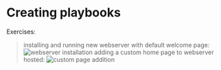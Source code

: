 # Creating playbooks

Exercises:
> installing and running new webserver with default welcome page: ![webserver installation](installing_webserver.yml)
> adding a custom home page to webserver hosted: ![custom page addition](custom_page_webserver.yml)